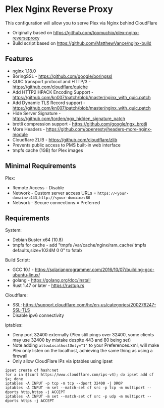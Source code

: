 # Plex Nginx Reverse Proxy
 
This configuration will allow you to serve Plex via Nginx behind CloudFlare

 * Originally based on https://github.com/toomuchio/plex-nginx-reverseproxy
 * Build script based on https://github.com/MatthewVance/nginx-build

## Features

 * nginx 1.18.0
 * BoringSSL - https://github.com/google/boringssl
 * QUIC transport protocol and HTTP/3 - https://github.com/cloudflare/quiche
 * Add HTTP2 HPACK Encoding Support - https://github.com/kn007/patch/blob/master/nginx_with_quic.patch
 * Add Dynamic TLS Record support - https://github.com/kn007/patch/blob/master/nginx_with_quic.patch
 * Hide Server Signature - https://github.com/torden/ngx_hidden_signature_patch 
 * brotli compression support - https://github.com/google/ngx_brotli
 * More Headers - https://github.com/openresty/headers-more-nginx-module
 * Cloudflare ZLIB - https://github.com/cloudflare/zlib
 * Prevents public access to PMS built-in web interface
 * tmpfs cache (1GB) for Plex images
 
## Minimal Requirements
 
Plex:
* Remote Access - Disable
* Network - Custom server access URLs = `https://<your-domain>:443,http://<your-domain>:80`
* Network - Secure connections = Preferred
 
## Requirements

System: 
* Debian Buster x64 (10.8)
* tmpfs for cache - add "tmpfs /var/cache/nginx/ram_cache/ tmpfs defaults,size=1024M 0 0" to fstab

Build Script:
* GCC 10.1 - https://solarianprogrammer.com/2016/10/07/building-gcc-ubuntu-linux/
* golang - https://golang.org/doc/install
* Rust 1.47 or later - https://rustup.rs

Cloudflare:
* SSL: https://support.cloudflare.com/hc/en-us/categories/200276247-SSL-TLS
* Disable ipv6 connectivity

iptables:
* Deny port 32400 externally (Plex still pings over 32400, some clients may use 32400 by mistake despite 443 and 80 being set)
* Note adding `allowLocalhostOnly="1"` to your Preferences.xml, will make Plex only listen on the localhost, achieving the same thing as using a firewall
* Only allow CloudFlare IPs via iptables using ipset

```
ipset create cf hash:net
for x in $(curl https://www.cloudflare.com/ips-v4); do ipset add cf $x; done
iptables -A INPUT -p tcp -m tcp --dport 32400 -j DROP
iptables -A INPUT -m set --match-set cf src -p tcp -m multiport --dports http,https -j ACCEPT
iptables -A INPUT -m set --match-set cf src -p udp -m multiport --dports https -j ACCEPT
